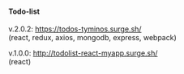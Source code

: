 #### Todo-list ####

v.2.0.2: https://todos-tyminos.surge.sh/  
(react, redux, axios, mongodb, express, webpack)

v.1.0.0: http://todolist-react-myapp.surge.sh/  
(react)
